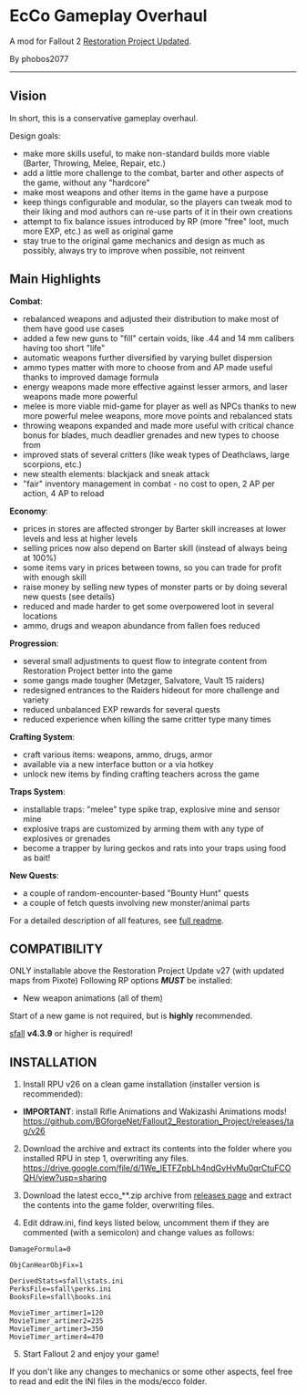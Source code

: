 # EcCo Gameplay Overhaul

A mod for Fallout 2 [Restoration Project Updated](https://github.com/BGforgeNet/Fallout2_Restoration_Project).

By phobos2077

---


## Vision

In short, this is a conservative gameplay overhaul.

Design goals:
- make more skills useful, to make non-standard builds more viable (Barter, Throwing, Melee, Repair, etc.)
- add a little more challenge to the combat, barter and other aspects of the game, without any "hardcore"
- make most weapons and other items in the game have a purpose
- keep things configurable and modular, so the players can tweak mod to their liking and mod authors can re-use parts of it in their own creations
- attempt to fix balance issues introduced by RP (more "free" loot, much more EXP, etc.) as well as original game
- stay true to the original game mechanics and design as much as possibly, always try to improve when possible, not reinvent


## Main Highlights

**Combat**:
- rebalanced weapons and adjusted their distribution to make most of them have good use cases
- added a few new guns to "fill" certain voids, like .44 and 14 mm calibers having too short "life"
- automatic weapons further diversified by varying bullet dispersion
- ammo types matter with more to choose from and AP made useful thanks to improved damage formula
- energy weapons made more effective against lesser armors, and laser weapons made more powerful
- melee is more viable mid-game for player as well as NPCs thanks to new more powerful melee weapons, more move points and rebalanced stats
- throwing weapons expanded and made more useful with critical chance bonus for blades, much deadlier grenades and new types to choose from
- improved stats of several critters (like weak types of Deathclaws, large scorpions, etc.)
- new stealth elements: blackjack and sneak attack
- "fair" inventory management in combat - no cost to open, 2 AP per action, 4 AP to reload

**Economy**:
- prices in stores are affected stronger by Barter skill increases at lower levels and less at higher levels
- selling prices now also depend on Barter skill (instead of always being at 100%)
- some items vary in prices between towns, so you can trade for profit with enough skill
- raise money by selling new types of monster parts or by doing several new quests (see details)
- reduced and made harder to get some overpowered loot in several locations
- ammo, drugs and weapon abundance from fallen foes reduced

**Progression**:
- several small adjustments to quest flow to integrate content from Restoration Project better into the game
- some gangs made tougher (Metzger, Salvatore, Vault 15 raiders)
- redesigned entrances to the Raiders hideout for more challenge and variety
- reduced unbalanced EXP rewards for several quests
- reduced experience when killing the same critter type many times

**Crafting System**:
- craft various items: weapons, ammo, drugs, armor
- available via a new interface button or a via hotkey
- unlock new items by finding crafting teachers across the game

**Traps System**:
- installable traps: "melee" type spike trap, explosive mine and sensor mine
- explosive traps are customized by arming them with any type of explosives or grenades
- become a trapper by luring geckos and rats into your traps using food as bait!

**New Quests**:
- a couple of random-encounter-based "Bounty Hunt" quests
- a couple of fetch quests involving new monster/animal parts

For a detailed description of all features, see [full readme](https://github.com/phobos2077/fo2_ecco/blob/master/docs/ecco_readme.txt).

## COMPATIBILITY

ONLY installable above the Restoration Project Update v27 (with updated maps from Pixote)
Following RP options **_MUST_** be installed:
- New weapon animations (all of them)

Start of a new game is not required, but is **highly** recommended.

[sfall](https://github.com/sfall-team/sfall) **v4.3.9** or higher is required!

## INSTALLATION

1. Install RPU v26 on a clean game installation (installer version is recommended):
- **IMPORTANT**: install Rifle Animations and Wakizashi Animations mods!
https://github.com/BGforgeNet/Fallout2_Restoration_Project/releases/tag/v26

2. Download the archive and extract its contents into the folder where you installed RPU in step 1, overwriting any files.
https://drive.google.com/file/d/1We_IETFZpbLh4ndGvHvMu0qrCtuFCOQH/view?usp=sharing

3. Download the latest ecco_**.zip archive from [releases page](https://github.com/phobos2077/fo2_ecco/releases) and extract the contents into the game folder, overwriting files.

4. Edit ddraw.ini, find keys listed below, uncomment them if they are commented (with a semicolon) and change values as follows:
```
DamageFormula=0

ObjCanHearObjFix=1

DerivedStats=sfall\stats.ini
PerksFile=sfall\perks.ini
BooksFile=sfall\books.ini

MovieTimer_artimer1=120
MovieTimer_artimer2=235
MovieTimer_artimer3=350
MovieTimer_artimer4=470

```

5. Start Fallout 2 and enjoy your game!


If you don't like any changes to mechanics or some other aspects, feel free to read and edit the INI files in the mods/ecco folder.
